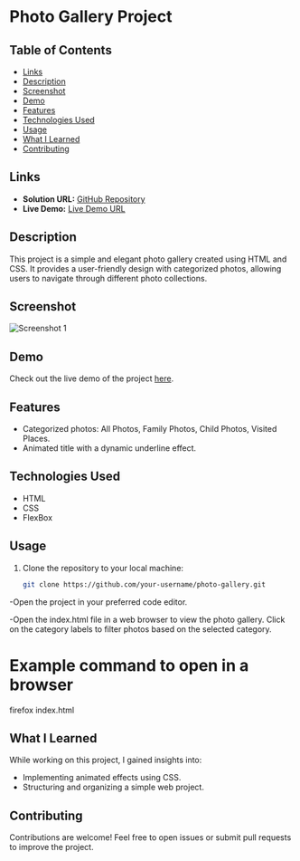 # Photo Gallery Project

## Table of Contents

- [Links](#links)
- [Description](#description)
- [Screenshot](#screenshot)
- [Demo](#demo)
- [Features](#features)
- [Technologies Used](#technologies-used)
- [Usage](#usage)
- [What I Learned](#what-i-learned)
- [Contributing](#contributing)

## Links

- **Solution URL:** [GitHub Repository](https://github.com/your-username/photo-gallery)
- **Live Demo:** [Live Demo URL](https://your-project-live-demo-url.com)

## Description

This project is a simple and elegant photo gallery created using HTML and CSS. It provides a user-friendly design with categorized photos, allowing users to navigate through different photo collections.

## Screenshot

![Screenshot 1](screenshots/screenshot1.png)

## Demo

Check out the live demo of the project [here](https://your-project-live-demo-url.com).

## Features

- Categorized photos: All Photos, Family Photos, Child Photos, Visited Places.
- Animated title with a dynamic underline effect.

## Technologies Used

- HTML
- CSS
- FlexBox

## Usage

1. Clone the repository to your local machine:

   ```bash
   git clone https://github.com/your-username/photo-gallery.git
   ```

-Open the project in your preferred code editor.

-Open the index.html file in a web browser to view the photo gallery. Click on the category labels to filter photos based on the selected category.

# Example command to open in a browser

firefox index.html

## What I Learned

While working on this project, I gained insights into:

- Implementing animated effects using CSS.
- Structuring and organizing a simple web project.

## Contributing

Contributions are welcome! Feel free to open issues or submit pull requests to improve the project.
